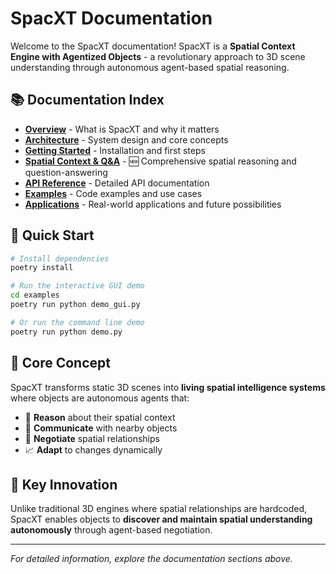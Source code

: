 # SpacXT Documentation

Welcome to the SpacXT documentation! SpacXT is a **Spatial Context Engine with Agentized Objects** - a revolutionary approach to 3D scene understanding through autonomous agent-based spatial reasoning.

## 📚 Documentation Index

- **[Overview](overview.md)** - What is SpacXT and why it matters
- **[Architecture](architecture.md)** - System design and core concepts
- **[Getting Started](getting-started.md)** - Installation and first steps
- **[Spatial Context & Q&A](spatial-context-qa.md)** - 🆕 Comprehensive spatial reasoning and question-answering
- **[API Reference](api-reference.md)** - Detailed API documentation
- **[Examples](examples.md)** - Code examples and use cases
- **[Applications](applications.md)** - Real-world applications and future possibilities

## 🚀 Quick Start

```bash
# Install dependencies
poetry install

# Run the interactive GUI demo
cd examples
poetry run python demo_gui.py

# Or run the command line demo
poetry run python demo.py
```

## 🎯 Core Concept

SpacXT transforms static 3D scenes into **living spatial intelligence systems** where objects are autonomous agents that:

- 🧠 **Reason** about their spatial context
- 💬 **Communicate** with nearby objects
- 🤝 **Negotiate** spatial relationships
- 📈 **Adapt** to changes dynamically

## 🌟 Key Innovation

Unlike traditional 3D engines where spatial relationships are hardcoded, SpacXT enables objects to **discover and maintain spatial understanding autonomously** through agent-based negotiation.

---

*For detailed information, explore the documentation sections above.*
